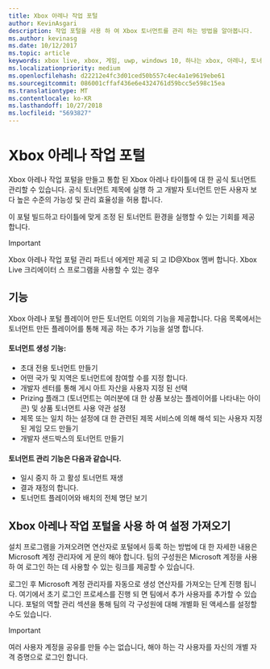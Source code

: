 ```yaml
---
title: Xbox 아레나 작업 포털
author: KevinAsgari
description: 작업 포털을 사용 하 여 Xbox 토너먼트를 관리 하는 방법을 알아봅니다.
ms.author: kevinasg
ms.date: 10/12/2017
ms.topic: article
keywords: xbox live, xbox, 게임, uwp, windows 10, 하나는 xbox, 아레나, 토너먼트, 작업, 포털
ms.localizationpriority: medium
ms.openlocfilehash: d22212e4fc3d01ced50b557c4ec4a1e9619ebe61
ms.sourcegitcommit: 086001cffaf436e6e4324761d59bcc5e598c15ea
ms.translationtype: MT
ms.contentlocale: ko-KR
ms.lasthandoff: 10/27/2018
ms.locfileid: "5693827"
---
```

# <a name="xbox-arena-operations-portal"></a>Xbox 아레나 작업 포털



Xbox 아레나 작업 포털을 만들고 통합 된 Xbox 아레나 타이틀에 대 한 공식 토너먼트 관리할 수 있습니다. 공식 토너먼트 제목에 실행 하 고 개발자 토너먼트 만든 사용자 보다 높은 수준의 가능성 및 관리 효율성을 허용 합니다.

이 포털 빌드하고 타이틀에 맞게 조정 된 토너먼트 환경을 실행할 수 있는 기회를 제공 합니다.

> [!IMPORTANT]  
> Xbox 아레나 작업 포털 관리 파트너 에게만 제공 되 고 ID@Xbox 멤버 합니다. Xbox Live 크리에이터 스 프로그램을 사용할 수 있는 경우

## <a name="features"></a>기능

Xbox 아레나 포털 플레이어 만든 토너먼트 이외의 기능을 제공합니다. 다음 목록에서는 토너먼트 만든 플레이어를 통해 제공 하는 추가 기능을 설명 합니다.

#### <a name="tournament-creation-features"></a>토너먼트 생성 기능:

* 초대 전용 토너먼트 만들기
* 어떤 국가 및 지역은 토너먼트에 참여할 수를 지정 합니다.
* 개발자 센터를 통해 게시 아트 자산을 사용자 지정 된 선택
* Prizing 플래그 (토너먼트는 여러분에 대 한 상품 보상는 플레이어를 나타내는 아이콘) 및 상품 토너먼트 사용 약관 설정
* 제목 또는 일치 하는 설정에 대 한 관련된 제목 서비스에 의해 해석 되는 사용자 지정 된 게임 모드 만들기
* 개발자 샌드박스의 토너먼트 만들기

#### <a name="tournament-management-features"></a>토너먼트 관리 기능은 다음과 같습니다.

* 일시 중지 하 고 활성 토너먼트 재생
* 결과 재정의 합니다.
* 토너먼트 플레이어와 배치의 전체 명단 보기

## <a name="get-setup-with-the-xbox-arena-operations-portal"></a>Xbox 아레나 작업 포털을 사용 하 여 설정 가져오기

설치 프로그램을 가져오려면 연산자로 포털에서 등록 하는 방법에 대 한 자세한 내용은 Microsoft 계정 관리자에 게 문의 해야 합니다. 팀의 구성원은 Microsoft 계정을 사용 하 여 로그인 하는 데 사용할 수 있는 링크를 제공할 수 있습니다.

로그인 후 Microsoft 계정 관리자를 자동으로 생성 연산자를 가져오는 단계 진행 됩니다. 여기에서 초기 로그인 프로세스를 진행 되 면 팀에서 추가 사용자를 추가할 수 있습니다. 포털의 역할 관리 섹션을 통해 팀의 각 구성원에 대해 개별화 된 액세스를 설정할 수도 있습니다.

> [!IMPORTANT]  
> 여러 사용자 계정을 공유를 만들 수는 없습니다, 해야 하는 각 사용자를 자신의 개별 자격 증명으로 로그인 합니다.
